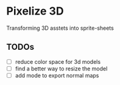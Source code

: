 # Pixelize 3D
Transforming 3D asstets into sprite-sheets

## TODOs
- [ ] reduce color space for 3d models
- [ ] find a better way to resize the model
- [ ] add mode to export normal maps 